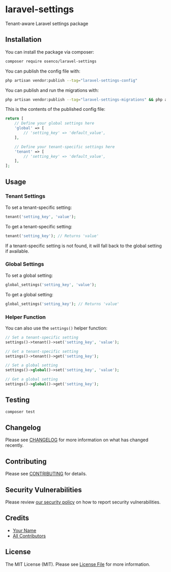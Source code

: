 # laravel-settings
Tenant-aware Laravel settings package

## Installation

You can install the package via composer:

```bash
composer require osenco/laravel-settings
```

You can publish the config file with:

```bash
php artisan vendor:publish --tag="laravel-settings-config"
```

You can publish and run the migrations with:

```bash
php artisan vendor:publish --tag="laravel-settings-migrations" && php artisan migrate
```

This is the contents of the published config file:

```php
return [
    // Define your global settings here
    'global' => [
        // 'setting_key' => 'default_value',
    ],

    // Define your tenant-specific settings here
    'tenant' => [
        // 'setting_key' => 'default_value',
    ],
];
```

## Usage

### Tenant Settings

To set a tenant-specific setting:

```php
tenant('setting_key', 'value');
```

To get a tenant-specific setting:

```php
tenant('setting_key'); // Returns 'value'
```

If a tenant-specific setting is not found, it will fall back to the global setting if available.

### Global Settings

To set a global setting:

```php
global_settings('setting_key', 'value');
```

To get a global setting:

```php
global_settings('setting_key'); // Returns 'value'
```

### Helper Function

You can also use the `settings()` helper function:

```php
// Set a tenant-specific setting
settings()->tenant()->set('setting_key', 'value');

// Get a tenant-specific setting
settings()->tenant()->get('setting_key');

// Set a global setting
settings()->global()->set('setting_key', 'value');

// Get a global setting
settings()->global()->get('setting_key');
```

## Testing

```bash
composer test
```

## Changelog

Please see [CHANGELOG](CHANGELOG.md) for more information on what has changed recently.

## Contributing

Please see [CONTRIBUTING](CONTRIBUTING.md) for details.

## Security Vulnerabilities

Please review [our security policy](../../security/policy) on how to report security vulnerabilities.

## Credits

- [Your Name](https://github.com/osenco)
- [All Contributors](../../contributors)

## License

The MIT License (MIT). Please see [License File](LICENSE.md) for more information.
